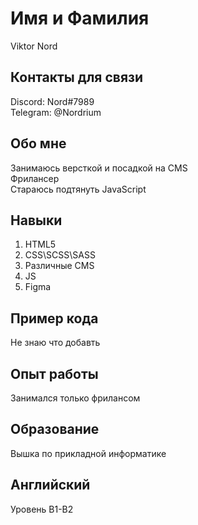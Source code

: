 # Имя и Фамилия
Viktor Nord
## Контакты для связи 
Discord: Nord#7989  
Telegram: @Nordrium
## Обо мне
Занимаюсь верcткой и посадкой на CMS  
Фрилансер  
Стараюсь подтянуть JavaScript
## Навыки
1. HTML5
2. CSS\SCSS\SASS
3. Различные CMS
4. JS
5. Figma
## Пример кода
Не знаю что добавть
## Опыт работы
Занимался только фрилансом
## Образование
Вышка по прикладной информатике
## Английский
Уровень B1-B2


